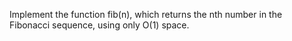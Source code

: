 Implement the function fib(n), which returns the nth number in the Fibonacci sequence, using only O(1) space.
